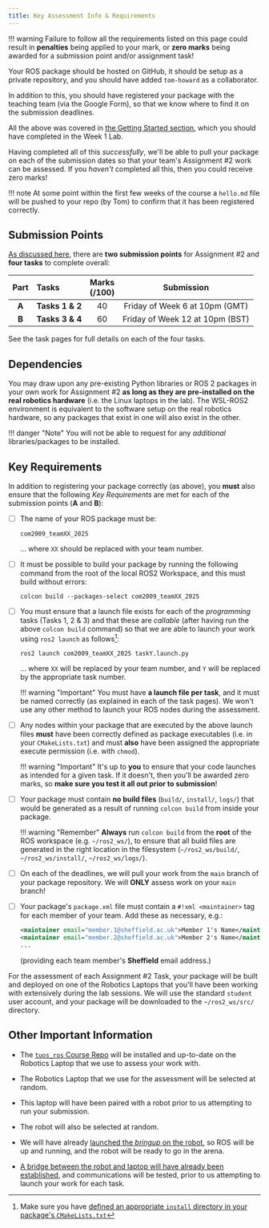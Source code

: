```yaml
---
title: Key Assessment Info & Requirements
---
```


!!! warning
    Failure to follow all the requirements listed on this page could result in **penalties** being applied to your mark, or **zero marks** being awarded for a submission point and/or assignment task!

Your ROS package should be hosted on GitHub, it should be setup as a private repository, and you should have added `tom-howard` as a collaborator. 

In addition to this, you should have registered your package with the teaching team (via the Google Form), so that we know where to find it on the submission deadlines.

All the above was covered in [the Getting Started section](./getting-started.md), which you should have completed in the Week 1 Lab.

Having completed all of this *successfully*, we'll be able to pull your package on each of the submission dates so that your team's Assignment #2 work can be assessed. If you *haven't* completed all this, then you could receive zero marks!

!!! note
    At some point within the first few weeks of the course a `hello.md` file will be pushed to your repo (by Tom) to confirm that it has been registered correctly.

## Submission Points

[As discussed here](./README.md#the-tasks), there are **two submission points** for Assignment #2 and **four tasks** to complete overall: 

<center>

| Part | Tasks | Marks<br />(/100) | Submission |
| :---: | :---  | :---: | :---: |
| **A** | **Tasks 1 & 2** | 40 | Friday of Week 6 at 10pm (GMT) |
| **B** | **Tasks 3 & 4** | 60 | Friday of Week 12 at 10pm (BST) |

</center>

See the task pages for full details on each of the four tasks.

## Dependencies

You may draw upon any pre-existing Python libraries or ROS 2 packages in your own work for Assignment #2 **as long as they are pre-installed on the real robotics hardware** (i.e. the Linux laptops in the lab). The WSL-ROS2 environment is equivalent to the software setup on the real robotics hardware, so any packages that exist in one will also exist in the other.

!!! danger "Note"
    You will not be able to request for any *additional* libraries/packages to be installed.

##  Key Requirements

In addition to registering your package correctly (as above), you **must** also ensure that the following *Key Requirements* are met for each of the submission points (**A** and **B**): 

* [ ] The name of your ROS package must be:

    ``` { .txt .no-copy }
    com2009_teamXX_2025
    ```

    ... where `XX` should be replaced with your team number.

* [ ] It must be possible to build your package by running the following command from the root of the local ROS2 Workspace, and this must build without errors:
    
    ``` { .bash .no-copy }
    colcon build --packages-select com2009_teamXX_2025
    ```

* [ ] You must ensure that a launch file exists for each of the *programming* tasks (Tasks 1, 2 & 3) and that these are *callable* (after having run the above `colcon build` command) so that we are able to launch your work using `ros2 launch` as follows[^launch-files]:
    
    [^launch-files]: Make sure you have [defined an appropriate `install` directory in your package's `CMakeLists.txt`](../assignment1/part3.md#ex1) 

    ``` { .bash .no-copy }
    ros2 launch com2009_teamXX_2025 taskY.launch.py
    ```

    ... where `XX` will be replaced by your team number, and `Y` will be replaced by the appropriate task number.

    !!! warning "Important"
        You must have **a launch file per task**, and it must be named correctly (as explained in each of the task pages). We won't use any other method to launch your ROS nodes during the assessment. 

* [ ] Any nodes within your package that are executed by the above launch files **must** have been correctly defined as package executables (i.e. in your `CMakeLists.txt`) and must **also** have been assigned the appropriate execute permission (i.e. with `chmod`).  

    !!! warning "Important"
        It's up to **you** to ensure that your code launches as intended for a given task. If it doesn't, then you'll be awarded zero marks, so **make sure you test it all out prior to submission**!
    
    <a name="build-files"></a>

* [ ] Your package must contain **no build files** (`build/`, `install/`, `logs/`) that would be generated as a result of running `colcon build` from inside your package.

    !!! warning "Remember"
        **Always** run `colcon build` from the **root** of the ROS workspace (e.g. `~/ros2_ws/`), to ensure that all build files are generated in the right location in the filesystem (`~/ros2_ws/build/`, `~/ros2_ws/install/`, `~/ros2_ws/logs/`).

* [ ] On each of the deadlines, we will pull your work from the `main` branch of your package repository. We will **ONLY** assess work on your `main` branch!

* [ ] Your package's `package.xml` file must contain a `#!xml <maintainer>` tag for each member of your team. Add these as necessary, e.g.:

    ```xml
    <maintainer email="member.1@sheffield.ac.uk">Member 1's Name</maintainer>
    <maintainer email="member.2@sheffield.ac.uk">Member 2's Name</maintainer>
    ...
    ```
    (providing each team member's **Sheffield** email address.)

For the assessment of each Assignment #2 Task, your package will be built and deployed on one of the Robotics Laptops that you'll have been working with extensively during the lab sessions. We will use the standard `student` user account, and your package will be downloaded to the `~/ros2_ws/src/` directory. 

## Other Important Information 

* The [`tuos_ros` Course Repo](../extras/course-repo.md) will be installed and up-to-date on the Robotics Laptop that we use to assess your work with.

* The Robotics Laptop that we use for the assessment will be selected at random.

* This laptop will have been paired with a robot prior to us attempting to run your submission.

* The robot will also be selected at random.

* We will have already [launched the *bringup* on the robot](../../waffles/launching-ros.md#step-3-launching-ros), so ROS will be up and running, and the robot will be ready to go in the arena.

* [A bridge between the robot and laptop will have already been established](../../waffles/launching-ros.md#step-4-robot-laptop-bridging), and communications will be tested, prior to us attempting to launch your work for each task.
